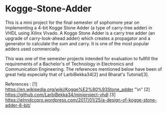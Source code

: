 # Kogge-Stone-Adder
This is a mini project for the final semester of sophomore year on implementing a 4-bit Kogge Stone Adder (a type of carry-tree adder) in VHDL using Xilinx Vivado. A Kogge Stone Adder is a carry tree adder (an upgrade of carry-look-ahead adder) which creates a propagator and a generator to calculate the sum and carry. It is one of the most popular adders used commercially.

This was one of the semester projects intended for evaluation to fullfill the requirements of a Bachelor's of Technology in Electronics and Communication Engineering.
The references mentioned below have been of great help especially that of LarbiBekka34[2] and Bharat's Tutorial[3].

References : [1] https://en.wikipedia.org/wiki/Kogge%E2%80%93Stone_adder "\n"
             [2] https://github.com/LarbiBekka34/miniproject-vhdl
             [3] https://elnndccpro.wordpress.com/2017/01/25/a-design-of-kogge-stone-adder-8-bit/
